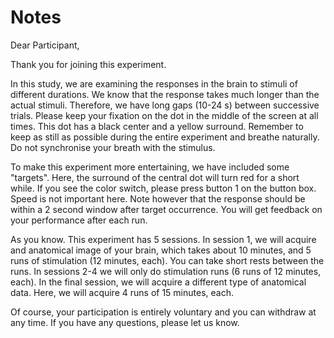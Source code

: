 # Notes

Dear Participant,

Thank you for joining this experiment.

In this study, we are examining the responses in the brain to stimuli of different durations. We know that the response takes much longer than the actual stimuli. Therefore, we have long gaps (10-24 s) between successive trials. Please keep your fixation on the dot in the middle of the screen at all times. This dot has a black center and a yellow surround. Remember to keep as still as possible during the entire experiment and breathe naturally. Do not synchronise your breath with the stimulus.

To make this experiment more entertaining, we have included some "targets". Here, the surround of the central dot will turn red for a short while. If you see the color switch, please press button 1 on the button box. Speed is not important here. Note however that the response should be within a 2 second window after target occurrence. You will get feedback on your performance after each run.

As you know. This experiment has 5 sessions. In session 1, we will acquire and anatomical image of your brain, which takes about 10 minutes, and 5 runs of stimulation (12 minutes, each). You can take short rests between the runs.
In sessions 2-4 we will only do stimulation runs (6 runs of 12 minutes, each). In the final session, we will acquire a different type of anatomical data. Here, we will acquire 4 runs of 15 minutes, each.

Of course, your participation is entirely voluntary and you can withdraw at any time.
If you have any questions, please let us know.

